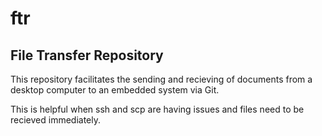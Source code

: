 # ftr
## File Transfer Repository

This repository facilitates the sending and recieving of documents from a desktop computer to an embedded system via Git. 

This is helpful when ssh and scp are having issues and files need to be recieved immediately. 
